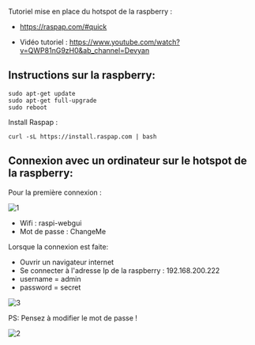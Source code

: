 Tutoriel mise en place du hotspot de la raspberry : 
- https://raspap.com/#quick

- Vidéo tutoriel : https://www.youtube.com/watch?v=QWP81nG9zH0&ab_channel=Devyan

## Instructions sur la raspberry:
```
sudo apt-get update
sudo apt-get full-upgrade
sudo reboot
```
Install Raspap :
```
curl -sL https://install.raspap.com | bash
```

## Connexion avec un ordinateur sur le hotspot de la raspberry:

Pour la première connexion : 

![1](https://user-images.githubusercontent.com/114569016/210551508-2874c79d-1dcb-4222-9c13-47392259973c.png)

- Wifi : raspi-webgui
- Mot de passe : ChangeMe

Lorsque la connexion est faite:
- Ouvrir un navigateur internet 
- Se connecter à l'adresse Ip de la raspberry : 192.168.200.222
- username = admin
- password = secret

![3](https://user-images.githubusercontent.com/114569016/210552647-2052c6e9-79e9-4a72-a0a0-40074dda2e61.png)

PS: Pensez à modifier le mot de passe !

![2](https://user-images.githubusercontent.com/114569016/210551571-e4974098-840f-49e7-86f1-7769938c61aa.png)


